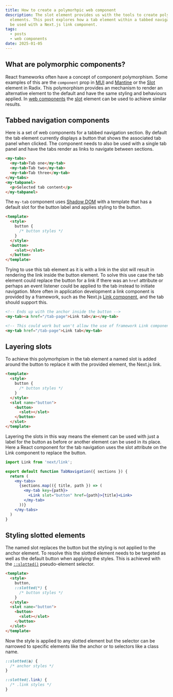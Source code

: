```yaml
---
title: How to create a polymorhpic web component
description: The slot element provides us with the tools to create polymorhpic custom
  elements. This post explores how a tab element within a tabbed navigation section can
  be used with a Next.js link component.
tags:
  - posts
  - web components
date: 2025-01-05
---
```


## What are polymorphic components?

React frameworks often have a concept of component polymorphism. Some examples of this
are the `component` prop in [MUI][mui-component-prop] and [Mantine][mantine-polymorphic]
or the [Slot][radix-slot] element in Radix. This polymorphism provides an mechanism to
render an alternative element to the default and have the same styling and behaviours
applied. In [web components][custom-elements] the [slot][slot] element can be used to
achieve similar results.

## Tabbed navigation components

Here is a set of web components for a tabbed navigation section. By default the tab
element currently displays a button that shows the associated tab panel when clicked.
The component needs to also be used with a single tab panel and have the tabs render
as links to navigate between sections.

```html
<my-tabs>
  <my-tab>Tab one</my-tab>
  <my-tab>Tab two</my-tab>
  <my-tab>Tab three</my-tab>
</my-tabs>
<my-tabpanel>
  <p>Selected tab content</p>
</my-tabpanel>
```

The `my-tab` component uses [Shadow DOM][shadow-dom] with a template that has a default
slot for the button label and applies styling to the button.

```html
<template>
  <style>
    button {
      /* button styles */
    }
  </style>
  <button>
    <slot></slot>
  </button>
</template>
```

Trying to use this tab element as it is with a link in the slot will result in rendering
the link inside the button element. To solve this use case the tab element could replace
the button for a link if there was an `href` attribute or perhaps an event listener could
be applied to the tab instead to initiate navigation. More often in application development
a link component is provided by a framework, such as the Next.js [Link component][next-link],
and the tab should support this.

```html
<!-- Ends up with the anchor inside the button -->
<my-tab><a href="/tab-page">Link tab</a></my-tab>

<!-- This could work but won't allow the use of framework Link components -->
<my-tab href="/tab-page">Link tab</my-tab>
```

## Layering slots

To achieve this polymorhpism in the tab element a named slot is added around the button to
replace it with the provided element, the Next.js link.

```html
<template>
  <style>
    button {
      /* button styles */
    }
  </style>
  <slot name="button">
    <button>
      <slot></slot>
    </button>
  </slot>
</template>
```

Layering the slots in this way means the element can be used with just a label for the button
as before or another element can be used in its place. Here a React component for the tab
navigation uses the slot attribute on the Link component to replace the button.

```jsx
import Link from 'next/link';

export default function TabNavigation({ sections }) {
  return (
    <my-tabs>
      {sections.map(({ title, path }) => (
        <my-tab key={path}>
          <Link slot="button" href={path}>{title}<Link>
        </my-tab>
      ))}
    </my-tabs>
  )
}
```

## Styling slotted elements

The named slot replaces the button but the styling is not applied to the anchor element. To
resolve this the slotted element needs to be targeted as well as the default button when
applying the styles. This is achieved with the [`::slotted()`][slotted] pseudo-element
selector.

```html
<template>
  <style>
    button,
    ::slotted(*) {
      /* button styles */
    }
  </style>
  <slot name="button">
    <button>
      <slot></slot>
    </button>
  </slot>
</template>
```

Now the style is applied to any slotted element but the selector can be narrowed to specific
elements like the anchor or to selectors like a class name.

```css
::slotted(a) {
  /* anchor styles */
}

::slotted(.link) {
  /* .link styles */
}
```

[mui-component-prop]: https://mui.com/material-ui/guides/composition/#component-prop
[mantine-polymorphic]: https://mantine.dev/guides/polymorphic/
[radix-slot]: https://www.radix-ui.com/primitives/docs/utilities/slot
[custom-elements]: https://developer.mozilla.org/en-US/docs/Web/API/Web_components/Using_custom_elements
[slot]: https://developer.mozilla.org/en-US/docs/Web/HTML/Element/slot
[shadow-dom]: https://developer.mozilla.org/en-US/docs/Web/API/Web_components/Using_shadow_DOM
[slotted]: https://developer.mozilla.org/en-US/docs/Web/CSS/::slotted
[next-link]: https://nextjs.org/docs/app/building-your-application/routing/linking-and-navigating#link-component

